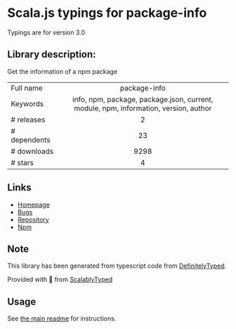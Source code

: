 
# Scala.js typings for package-info

Typings are for version 3.0

## Library description:
Get the information of a npm package

|                    |                 |
| ------------------ | :-------------: |
| Full name          | package-info |
| Keywords           | info, npm, package, package.json, current, module, npm, information, version, author |
| # releases         | 2 |
| # dependents       | 23 |
| # downloads        | 9298 |
| # stars            | 4 |

## Links
- [Homepage](https://github.com/AlessandroMinoccheri/package-info#readme)
- [Bugs](https://github.com/AlessandroMinoccheri/package-info/issues)
- [Repository](https://github.com/AlessandroMinoccheri/package-info)
- [Npm](https://www.npmjs.com/package/package-info)
    


## Note
This library has been generated from typescript code from [DefinitelyTyped](https://definitelytyped.org).

Provided with :purple_heart: from [ScalablyTyped](https://github.com/oyvindberg/ScalablyTyped)

## Usage
See [the main readme](../../readme.md) for instructions.


